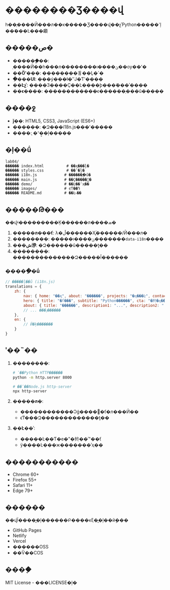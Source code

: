 # ��������Ʒ����վ

һ��֧����Ӣ���л��ĸ�����Ʒ����վ��չʾPython�����ߵļ��ܺ���Ŀ���顣

## �����ص�

- **������֧��**: ֧����Ӣ��һ���л��������ı����ݶ��ѹ��ʻ�
- **��Ӧʽ���**: ��������豸��Ļ�ߴ�
- **�ִ���UI**: ���ý���ɫ�ʺͿ�Ƭʽ����
- **��Ŀչʾ**: ����3����Ҫ��Ŀ����ϸ���ܺ���ʾ����
- **��ϵ����**: ������������ϵ������֧���û�����

## ����ջ

- **ǰ��**: HTML5, CSS3, JavaScript (ES6+)
- **������**: �Զ���i18n.js���ʻ�����
- **����**: ֧�־�̬�ļ�����

## �ļ��ṹ

```
lab04/
������ index.html          # ��ҳ���ļ�
������ styles.css          # ��ʽ�ļ�
������ i18n.js            # ������֧�ֽű�
������ main.js            # ��Ҫ�����߼�
������ demo/              # ��Ŀ��ʾҳ��
������ images/            # ͼƬ��Դ
������ README.md          # ��Ŀ˵��
```

## �����Թ���

��վʵ���������Ķ������л����ܣ�

1. **�����л���ť**: λ�ڵ������Ҳ֧࣬������/Ӣ���л�
2. **��������**: �����ı����ݶ�������`data-i18n`����
3. **���ش洢**: �Զ������û�����ƫ��
4. **��������**: ��������������Զ�����Ĭ������

### �����ֵ�ṹ

```javascript
// �����ļ��ṹ (i18n.js)
translations = {
    zh: {
        nav: { home: "��ҳ", about: "������", projects: "�ҵ���Ŀ", contact: "��ϵ��" },
        hero: { title: "�ſ���", subtitle: "Python������", cta: "�鿴�ҵ���Ʒ" },
        about: { title: "������", description1: "...", description2: "..." },
        // ... ���෭������
    },
    en: {
        // Ӣ�ķ�������
    }
}
```

## ʹ��˵��

1. **��������**:
   ```bash
   # ʹ��Python HTTP������
   python -m http.server 8000
   
   # ��ʹ��Node.js http-server
   npx http-server
   ```

2. **�����л�**:
   - ������������Ͻǵ����԰�ť�л���Ӣ��
   - ϵͳ���Զ�������������ƫ��

3. **��Ŀ��ʾ**:
   - �����Ŀ��Ƭ�е�"�鿴��ʾ"��ť
   - ÿ����Ŀ���ж�������ʾҳ��

## �����������

- Chrome 60+
- Firefox 55+
- Safari 11+
- Edge 79+

## ������

��վΪ����̬�ļ������Բ����κξ�̬�ļ��йܷ���

- GitHub Pages
- Netlify
- Vercel
- ������OSS
- ��Ѷ��COS

## ����֤

MIT License - ���LICENSE�ļ�